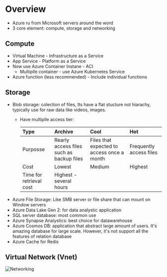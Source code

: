 # Overview
- Azure ru from Microsoft servers around the word
- 3 core element: compute, storage and networking
## Compute
- Virtual Machine - Infrastructure as a Service
- App Service - Platform as a Service
- Now use Azure Container Instane - ACI
    - Multiplle container - use Azure Kubernetes Service
- Azure function (less recommended) - Include individual functions
## Storage
- Blob storage: colection of files, Its have a flat stucture not hiarachy, typically use for raw data like videos, images.
    - Have multiplle access tier:

        |Type|Archive|Cool|Hot|
        |:-|:-|:-|:-|
        |Purposse|Rearly access files such as backup files|Files that expected to access once a month|Frequently access files|
        |Cost|Lowest|Medium|Highest|
        |Time for retrieval cost|Highest - several hours||
- Azure File Storage: Like SMB server or file share that can mount on Window servers
- Azure Data Lake Gen 2: for data analystic application
- SQL server database: most common use
- Azure Synapse Analystics: best choice for datawarehouse
- Azure Cosmos DB: application that abstract large amount of users. It's amazing database for large scale. However, it's not support all the features of relation database
- Azure Cache for Redis 
## Virtual Network (Vnet)
![Networking](CI_CX_INT\Azure\AzureAdministratorAssociate\Pictures "Networking")

